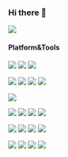 ### Hi there 👋
[![](https://count.getloli.com/get/@sanniou.readme)](https://count.getloli.com/)

#### Platform&Tools
[![](https://img.shields.io/badge/OS-Arch%20Linux-33aadd?style=flat-square&logo=arch-linux&logoColor=ffffff)](https://www.archlinux.org/)
[![](https://img.shields.io/badge/OS-Windows10-2376bc?style=flat-square&logo=windows&logoColor=ffffff)](https://www.microsoft.com/windows/get-windows-10)
[![](https://img.shields.io/badge/macOS-Catalina-d0d1d4?style=flat-square&logo=Apple)](https://www.apple.com/macos/catalina/)
<!--
[![](https://img.shields.io/badge/macOS-Hackintosh-292e33?style=flat-square&logo=apple&logoColor=ffffff)](https://www.tonymacx86.com/)
-->



[![](https://img.shields.io/badge/IDE-Intellij%20IDEA-blue?&logo=Intellij-IDEA&logoColor=ffffff)](https://www.jetbrains.com/idea/)
[![](https://img.shields.io/badge/IDE-Android%20Studio-blue?style=flat-square&logo=android-studio&logoColor=ffffff)](https://developer.android.com/)
[![](https://img.shields.io/badge/IDE-PyCharm-blue?&logo=Intellij-IDEA&logoColor=ffffff)](https://www.jetbrains.com/pycharm/)
[![](https://img.shields.io/badge/IDE-Visual%20Studio%20Code-blue?style=flat-square&logo=visual-studio-code&logoColor=ffffff)](https://code.visualstudio.com/)

[![](https://img.shields.io/badge/OnePlus-7%20Pro-f5010c?style=flat-square&logo=oneplus&logoColor=ffffff)](https://www.oneplus.com/)


[![](https://img.shields.io/badge/-Java-61dafb?style=flat-square&logo=java&logoColor=ffffff)](https://www.java.com/)
[![](https://img.shields.io/badge/-Kotlin-8dd6f9?style=flat-square&logo=kotlin&logoColor=white)](https://kotlinlang.org/)
[![](https://img.shields.io/badge/-Dart-007acc?style=flat-square&logo=dart&logoColor=white)](https://dart.dev/)
[![](https://img.shields.io/badge/-Python-dd3a0a?style=flat-square&logo=python&logoColor=white)](https://www.python.org/)

[![](https://img.shields.io/badge/-Spring-1572B6?style=flat-square&logo=spring&logoColor=white)](https://spring.io/)
[![](https://img.shields.io/badge/-Postgresql-003545?style=flat-square&logo=postgresql&logoColor=white)](https://www.postgresql.org/)
[![](https://img.shields.io/badge/-MongoDb-cc6699?style=flat-square&logo=MongoDb&logoColor=white)](https://www.mongodb.com/)
[![](https://img.shields.io/badge/-Neo4j-cb3837?style=flat-square&logo=neo4j&logoColor=white)](https://neo4j.com/)

<!--
[![](https://img.shields.io/badge/-HTML5-E34F26?style=flat-square&logo=html5&logoColor=white)](https://html.spec.whatwg.org/)
[![](https://img.shields.io/badge/-Git-f05032?style=flat-square&logo=git&logoColor=white)](https://git-scm.com/)
[![](https://img.shields.io/badge/-Stylus-ff6347?style=flat-square&logo=stylus&logoColor=ffffff)](https://stylus-lang.com/)
[![](https://img.shields.io/badge/-Linux-fcc624?style=flat-square&logo=linux&logoColor=white)](https://www.linuxfoundation.org/)
[![](https://img.shields.io/badge/-JavaScript-f7e018?style=flat-square&logo=javascript&logoColor=white)](https://www.ecma-international.org/)
[![](https://img.shields.io/badge/-Vue.js-4fc08d?style=flat-square&logo=vue.js&logoColor=ffffff)](https://vuejs.org/)
[![](https://img.shields.io/badge/-Node.js-43853d?style=flat-square&logo=node.js&logoColor=ffffff)](https://nodejs.org/)
[![](https://img.shields.io/badge/-Nginx-269539?style=flat-square&logo=nginx&logoColor=ffffff)](https://nginx.org/)
-->

[![](https://img.shields.io/badge/-Kubernetes-326CE5?style=flat-square&logo=Kubernetes&logoColor=ffffff)](https://kubernetes.io/)
[![](https://img.shields.io/badge/-Docker-2496ED?style=flat-square&logo=docker&logoColor=ffffff)](https://www.docker.com/)
[![](https://img.shields.io/badge/-Git-f05032?style=flat-square&logo=git&logoColor=white)](https://git-scm.com/)
[![](https://img.shields.io/badge/-Linux-fcc624?style=flat-square&logo=linux&logoColor=white)](https://www.linuxfoundation.org/)

<!--
**sanniou/sanniou** is a ✨ _special_ ✨ repository because its `README.md` (this file) appears on your GitHub profile.

Here are some ideas to get you started:

- 🔭 I’m currently working on ...
- 🌱 I’m currently learning ...
- 👯 I’m looking to collaborate on ...
- 🤔 I’m looking for help with ...
- 💬 Ask me about ...
- 📫 How to reach me: ...
- 😄 Pronouns: ...
- ⚡ Fun fact: ...
-->

